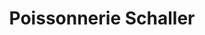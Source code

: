 ---
title: "Poissonnerie Schaller"
url: /essey-les-nancy/poissonnerie-schaller/
shop: fruits de mer
---